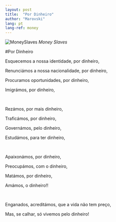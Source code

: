 ```yaml
---
layout: post
title:  "Por Dinheiro"
author: "Marovski"
lang: pt
lang-ref: money
---
```


![MoneySlaves](https://z-p3-scontent.frai2-1.fna.fbcdn.net/v/t1.0-9/18424004_1327746397273627_2339891156183618319_n.jpg?_nc_cat=100&_nc_eui2=AeEUf0O0g9n8ngU32aTi88H82FmN96MaVpn-o9_QDfJId8NTmc2Gtjql2Tt59-m1VohHK0hEBOPsE2YlnpTCvJPbOBPLtKbMw2n4N9Agctx6tw&_nc_ht=z-p3-scontent.frai2-1.fna&oh=058e00d7efc32a81aeabe6a2d7e52381&oe=5D9C41AA)
_Money Slaves_

#Por Dinheiro

<p>Esquecemos a nossa identidade, por dinheiro,
</P>
<p>Renunciámos a nossa nacionalidade, por dinheiro,
</p>
<p>Procuramos oportunidades, por dinheiro,</p>
<p>Imigrámos, por dinheiro,</p>
<br>
<p>Rezámos, por mais dinheiro,</p>
<p>Traficámos, por dinheiro,</p>
<p>Governámos, pelo dinheiro,</p>
<p>Estudámos, para ter dinheiro,</p>
<br>

<p>Apaixonámos, por dinheiro,</p>
<p>Preocupámos, com o dinheiro,</p>
<p>Matámos, por dinheiro,</p>
<p>Amámos, o dinheiro!!</p>
<br>
<p>Enganados, acreditámos, que a vida não tem preço,</p>
<p>Mas, se calhar, só vivemos pelo dinheiro!</p>
